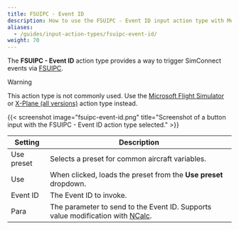 ```yaml
---
title: FSUIPC - Event ID
description: How to use the FSUIPC - Event ID input action type with MobiFlight.
aliases:
  - /guides/input-action-types/fsuipc-event-id/
weight: 70
---
```


The **FSUIPC - Event ID** action type provides a way to trigger SimConnect events via [FSUIPC](https://www.fsuipc.com/).

> [!WARNING]
> This action type is not commonly used. Use the [Microsoft Flight Simulator](/features/input-action-types/microsoft-flight-simulator/) or [X-Plane (all versions)](/features/input-action-types/x-plane-all-versions/) action type instead.

{{< screenshot image="fsuipc-event-id.png" title="Screenshot of a button input with the FSUIPC - Event ID action type selected." >}}

| Setting    | Description                                                                                                            |
| ---------- | ---------------------------------------------------------------------------------------------------------------------- |
| Use preset | Selects a preset for common aircraft variables.                                                                        |
| Use        | When clicked, loads the preset from the **Use preset** dropdown.                                                       |
| Event ID   | The Event ID to invoke.                                                                                                |
| Para       | The parameter to send to the Event ID. Supports value modification with [NCalc](/guides/modifying-values-with-ncalc/). |
